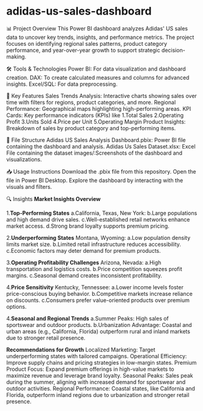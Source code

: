 # adidas-us-sales-dashboard
📊 Project Overview
This Power BI dashboard analyzes Adidas' US sales data to uncover key trends, insights, and performance metrics. The project focuses on identifying regional sales patterns, product category performance, and year-over-year growth to support strategic decision-making.


🛠 Tools & Technologies
Power BI: For data visualization and dashboard creation.
DAX: To create calculated measures and columns for advanced insights.
Excel/SQL: For data preprocessing.


🚀 Key Features
Sales Trends Analysis: Interactive charts showing sales over time with filters for regions, product categories, and more.
Regional Performance: Geographical maps highlighting high-performing areas.
KPI Cards: Key performance indicators (KPIs) like 
1.Total Sales
2.Operating Profit
3.Units Sold
4.Price per Unit
5.Operating Margin
Product Insights: Breakdown of sales by product category and top-performing items.


📂 File Structure
Adidas US Sales Analysis Dashboard.pbix: Power BI file containing the dashboard and analysis.
Adidas Us Sales Dataset.xlsx: Excel File containing the dataset
images/:Screenshots of the dashboard and visualizations.


📥 Usage Instructions
Download the .pbix file from this repository.
Open the file in Power BI Desktop.
Explore the dashboard by interacting with the visuals and filters.


🔍 Insights
**Market Insights Overview**

1.**Top-Performing States**
a.California, Texas, New York:
b.Large populations and high demand drive sales.
c.Well-established retail networks enhance market access.
d.Strong brand loyalty supports premium pricing.

2.**Underperforming States**
Montana, Wyoming:
a.Low population density limits market size.
b.Limited retail infrastructure reduces accessibility.
c.Economic factors may deter demand for premium products.

3.**Operating Profitability Challenges**
Arizona, Nevada:
a.High transportation and logistics costs.
b.Price competition squeezes profit margins.
c.Seasonal demand creates inconsistent profitability.

4.**Price Sensitivity**
Kentucky, Tennessee:
a.Lower income levels foster price-conscious buying behavior.
b.Competitive markets increase reliance on discounts.
c.Consumers prefer value-oriented products over premium options.

4.**Seasonal and Regional Trends**
a.Summer Peaks: High sales of sportswear and outdoor products.
b.Urbanization Advantage: Coastal and urban areas (e.g., California, Florida) outperform rural and inland markets due to stronger retail presence.


**Recommendations for Growth**
Localized Marketing: Target underperforming states with tailored campaigns.
Operational Efficiency: Improve supply chains and pricing strategies in low-margin states.
Premium Product Focus: Expand premium offerings in high-value markets to maximize revenue and leverage brand loyalty.
Seasonal Peaks: Sales peak during the summer, aligning with increased demand for sportswear and outdoor activities.
Regional Performance: Coastal states, like California and Florida, outperform inland regions due to urbanization and stronger retail presence.

